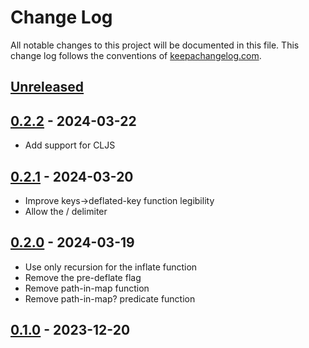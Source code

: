# Change Log
All notable changes to this project will be documented in this file. This change log follows the conventions of [keepachangelog.com](http://keepachangelog.com/).

## [Unreleased]

## [0.2.2] - 2024-03-22
* Add support for CLJS

## [0.2.1] - 2024-03-20
* Improve keys->deflated-key function legibility
* Allow the / delimiter

## [0.2.0] - 2024-03-19
* Use only recursion for the inflate function
* Remove the pre-deflate flag
* Remove path-in-map function
* Remove path-in-map? predicate function

## [0.1.0] - 2023-12-20

[Unreleased]: https://github.com/roboli/balloon/compare/0.2.2...HEAD
[0.2.2]: https://github.com/roboli/balloon/compare/0.2.1..0.2.2
[0.2.1]: https://github.com/roboli/balloon/compare/0.2.0..0.2.1
[0.2.0]: https://github.com/roboli/balloon/compare/0.1.0..0.2.0
[0.1.0]: https://github.com/roboli/balloon/releases/tag/0.1.0
